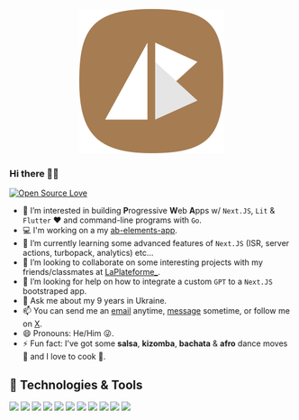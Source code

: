 <p align="center">
  <!-- Ab - Logo --> 
  <a href="https://abraham-ukachi.vercel.app" target="_blank" title="Checkout my profile - Abraham Ukachi">
    <img src="./.github/@launcher/manifest/squircle/icon-512x512.png" alt="Ab Logo" width="256" height="256" />
  </a>

</p>

### Hi there 👋🏾
[![Open Source Love](https://badges.frapsoft.com/os/v1/open-source.svg?v=103)](https://github.com/ellerbrock/open-source-badges/)


- 👀 I’m interested in building **P**rogressive **W**eb **A**pps w/ `Next.JS`, `Lit` & `Flutter` ♥️ and command-line programs with `Go`.
- 💻 I'm working on a my [ab-elements-app](https://github.com/abraham-ukachi/ab-elements-app).
- 🌱 I’m currently learning some advanced features of `Next.JS` (ISR, server actions, turbopack, analytics) etc...
- 👯 I’m looking to collaborate on some interesting projects with my friends/classmates at [LaPlateforme_](https://laplateforme.io).
- 🤔 I’m looking for help on how to integrate a custom `GPT` to a `Next.JS` bootstraped app.
- 💬 Ask me about my 9 years in Ukraine.
- 📫 You can send me an [email](abraham.ukachi@laplateforme.io) anytime, [message](https://t.me/abrahamukachi) sometime, or follow me on [X](https://x.com/abrahamukachi).
- 😄 Pronouns: He/Him 😜.
- ⚡ Fun fact: I've got some **salsa**, **kizomba**, **bachata** & **afro** dance moves 🕺 and I love to cook 🍕.

## 🔧 Technologies & Tools

![](https://img.shields.io/badge/OS-Linux-informational?style=flat&logo=linux&logoColor=white&color=6aa6f8)
![](https://img.shields.io/badge/OS-Mac-informational?style=flat&logo=macOS&logoColor=white&color=6aa6f8)
![](https://img.shields.io/badge/Language-Markdown-informational?style=flat&logo=markdown&logoColor=white&color=6aa6f8)
![](https://img.shields.io/badge/Editor-Vim-informational?style=flat&logo=vim&logoColor=white&color=6aa6f8)
![](https://img.shields.io/badge/Editor-VS_Code-informational?style=flat&logo=visual-studio-code&logoColor=white&color=6aa6f8)
![](https://img.shields.io/badge/Code-Python-informational?style=flat&logo=python&logoColor=white&color=6aa6f8)
![](https://img.shields.io/badge/Code-JavaScript-informational?style=flat&logo=javascript&logoColor=white&color=6aa6f8)
![](https://img.shields.io/badge/Code-Golang-informational?style=flat&logo=go&logoColor=white&color=6aa6f8)
![](https://img.shields.io/badge/Code-React-informational?style=flat&logo=react&logoColor=white&color=6aa6f8)
![](https://img.shields.io/badge/Shell-Bash-informational?style=flat&logo=gnu-bash&logoColor=white&color=6aa6f8)
![](https://img.shields.io/badge/Tools-Docker-informational?style=flat&logo=docker&logoColor=white&color=6aa6f8)
